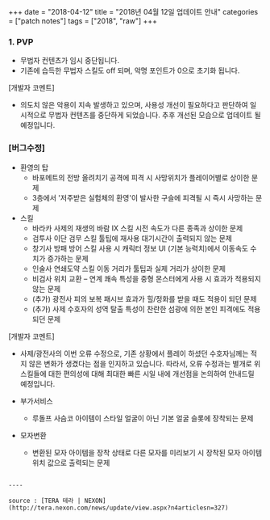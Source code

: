 +++
date = "2018-04-12"
title = "2018년 04월 12일 업데이트 안내"
categories = ["patch notes"]
tags = ["2018", "raw"]
+++

### 1. PVP
- 무법자 컨텐츠가 임시 중단됩니다.
- 기존에 습득한 무법자 스킬도 off 되며, 악명 포인트가 0으로 초기화 됩니다.

[개발자 코멘트]
- 의도치 않은 악용이 지속 발생하고 있으며, 사용성 개선이 필요하다고 판단하여 일시적으로 무법자 컨텐츠를 중단하게 되었습니다. 추후 개선된 모습으로 업데이트 될 예정입니다.

### [버그수정]
- 환영의 탑
  - 바포메트의 전방 올려치기 공격에 피격 시 사망위치가 플레이어별로 상이한 문제
  - 3층에서 '저주받은 실험체의 환영'이 발사한 구슬에 피격될 시 즉시 사망하는 문제
- 스킬
  - 바라카 사제의 재생의 바람 IX 스킬 시전 속도가 다른 종족과 상이한 문제
  - 검투사 이단 검무 스킬 툴팁에 재사용 대기시간이 출력되지 않는 문제
  - 창기사 방패 방어 스킬 사용 시 캐릭터 정보 UI (기본 능력치)에서 이동속도 수치가 증가하는 문제
  - 인술사 연쇄도약 스킬 이동 거리가 툴팁과 실제 거리가 상이한 문제
  - 비검사 위치 교환 – 연계 쾌속 특성을 중형 몬스터에게 사용 시 효과가 적용되지 않는 문제
  - (추가) 광전사 피의 보복 패시브 효과가 힐/정화를 받을 때도 적용이 되던 문제 
  - (추가) 사제 수호자의 성역 탈출 특성이 찬란한 섬광에 의한 본인 피격에도 적용되던 문제

[개발자 코멘트]
- 사제/광전사의 이번 오류 수정으로, 기존 상황에서 플레이 하셨던 수호자님께는 적지 않은 변화가 생겼다는 점을 인지하고 있습니다. 따라서, 오류 수정과는 별개로 위 스킬들에 대한 편의성에 대해 최대한 빠른 시일 내에 개선점을 논의하여 안내드릴 예정입니다.

- 부가서비스
  - 루돌프 사슴코 아이템이 스타일 얼굴이 아닌 기본 얼굴 슬롯에 장착되는 문제
- 모자변환
  - 변환된 모자 아이템을 장착 상태로 다른 모자를 미리보기 시 장착된 모자 아이템 위치 값으로 출력되는 문제
```

----

source : [TERA 테라 | NEXON](http://tera.nexon.com/news/update/view.aspx?n4articlesn=327)
